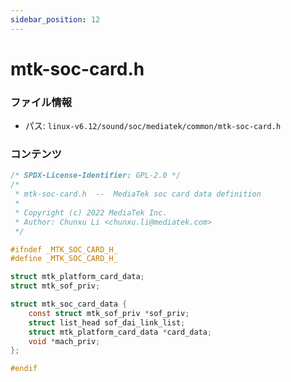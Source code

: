 ```yaml
---
sidebar_position: 12
---
```

# mtk-soc-card.h

### ファイル情報

- パス: `linux-v6.12/sound/soc/mediatek/common/mtk-soc-card.h`

### コンテンツ

```h
/* SPDX-License-Identifier: GPL-2.0 */
/*
 * mtk-soc-card.h  --  MediaTek soc card data definition
 *
 * Copyright (c) 2022 MediaTek Inc.
 * Author: Chunxu Li <chunxu.li@mediatek.com>
 */

#ifndef _MTK_SOC_CARD_H_
#define _MTK_SOC_CARD_H_

struct mtk_platform_card_data;
struct mtk_sof_priv;

struct mtk_soc_card_data {
	const struct mtk_sof_priv *sof_priv;
	struct list_head sof_dai_link_list;
	struct mtk_platform_card_data *card_data;
	void *mach_priv;
};

#endif

```
